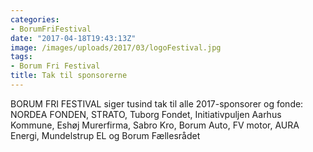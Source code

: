 ```yaml
---
categories:
- BorumFriFestival
date: "2017-04-18T19:43:13Z"
image: /images/uploads/2017/03/logoFestival.jpg
tags:
- Borum Fri Festival
title: Tak til sponsorerne
---
```


BORUM FRI FESTIVAL siger tusind tak til alle 2017-sponsorer og fonde:  
NORDEA FONDEN, STRATO, Tuborg Fondet, Initiativpuljen Aarhus Kommune, Eshøj Murerfirma, Sabro Kro, Borum Auto, FV motor, AURA Energi, Mundelstrup EL og Borum Fællesrådet
